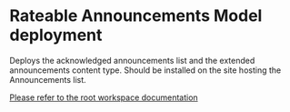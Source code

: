 # Rateable Announcements Model deployment

Deploys the acknowledged announcements list and the extended announcements content type.
Should be installed on the site hosting the Announcements list.

[Please refer to the root workspace documentation](../../README.md)
